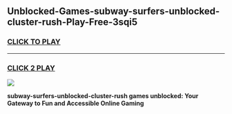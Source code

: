 
## Unblocked-Games-subway-surfers-unblocked-cluster-rush-Play-Free-3sqi5
<h3>
<a href="https://premium76.site?title=subway-surfers-unblocked-cluster-rush&ref=23A">CLICK TO PLAY</a></h3>
<hr>

<h3>
<a href="https://premium76.site?title=subway-surfers-unblocked-cluster-rush&ref=23A">CLICK 2 PLAY</a>
  
</h3>

<a href="https://premium76.site?title=subway-surfers-unblocked-cluster-rush&ref=23A"><img src="https://clearcache.store/games.png"></a>


**subway-surfers-unblocked-cluster-rush games unblocked: Your Gateway to Fun and Accessible Online Gaming**
